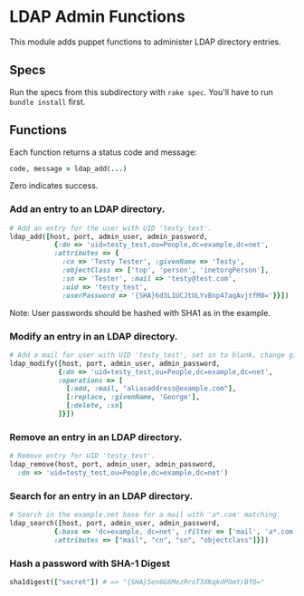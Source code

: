 # LDAP Admin Functions

This module adds puppet functions to administer LDAP directory entries.

## Specs

Run the specs from this subdirectory with `rake spec`. You'll have to run `bundle install` first.

## Functions

Each function returns a status code and message:

```ruby
code, message = ldap_add(...)
```

Zero indicates success.

### Add an entry to an LDAP directory.

```ruby
# Add an entry for the user with UID 'testy_test'.
ldap_add([host, port, admin_user, admin_password,
           {:dn => 'uid=testy_test,ou=People,dc=example,dc=net',
           :attributes => {
             :cn => 'Testy Tester', :givenName => 'Testy',
             :objectClass => ['top', 'person', 'inetorgPerson'],
             :sn => 'Tester', :mail => 'testy@test.com', 
             :uid => 'testy_test',
             :userPassword => '{SHA}6d3L1UCJtULYvBnp47aqAvjtfM8='}}])
```

Note: User passwords should be hashed with SHA1 as in the example.

### Modify an entry in an LDAP directory.

```ruby
# Add a mail for user with UID 'testy_test', set sn to blank, change givenName.
ldap_modify([host, port, admin_user, admin_password, 
            {:dn => 'uid=testy_test,ou=People,dc=example,dc=net',
            :operations => [
              [:add, :mail, "aliasaddress@example.com"],
              [:replace, :givenName, 'George'],
              [:delete, :sn]
            ]}])
```

### Remove an entry in an LDAP directory.

```ruby
# Remove entry for UID 'testy_test'.
ldap_remove(host, port, admin_user, admin_password,
  :dn => 'uid=testy_test,ou=People,dc=example,dc=net')
```

### Search for an entry in an LDAP directory.

```ruby
# Search in the example.net base for a mail with 'a*.com' matching.
ldap_search([host, port, admin_user, admin_password, 
           {:base => 'dc=example, dc=net', :filter => ['mail', 'a*.com'],
           :attributes => ["mail", "cn", "sn", "objectclass"]}])
```

### Hash a password with SHA-1 Digest

```ruby
sha1digest(["secret"]) # => "{SHA}5en6G6MezRroT3XKqkdPOmY/BfQ="
```
